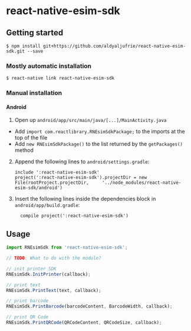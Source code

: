 
# react-native-esim-sdk

## Getting started

`$ npm install git+https://github.com/aldyaljufrie/react-native-esim-sdk.git --save`

### Mostly automatic installation

`$ react-native link react-native-esim-sdk`

### Manual installation

#### Android

1. Open up `android/app/src/main/java/[...]/MainActivity.java`
  - Add `import com.reactlibrary.RNEsimSdkPackage;` to the imports at the top of the file
  - Add `new RNEsimSdkPackage()` to the list returned by the `getPackages()` method
2. Append the following lines to `android/settings.gradle`:
  	```
  	include ':react-native-esim-sdk'
  	project(':react-native-esim-sdk').projectDir = new File(rootProject.projectDir, 	'../node_modules/react-native-esim-sdk/android')
  	```
3. Insert the following lines inside the dependencies block in `android/app/build.gradle`:
  	```
      compile project(':react-native-esim-sdk')
  	```
## Usage
```javascript
import RNEsimSdk from 'react-native-esim-sdk';

// TODO: What to do with the module?

// init printer SDK
RNEsimSdk.InitPrinter(callback);

// print text
RNEsimSdk.PrintText(text, callback);

// print barcode
RNEsimSdk.PrintBarcode(barcodeContent, BarcodeWidth, callback);

// print QR Code
RNEsimSdk.PrintQRCode(QRCodeContent, QRCodeSize, callback);
```
